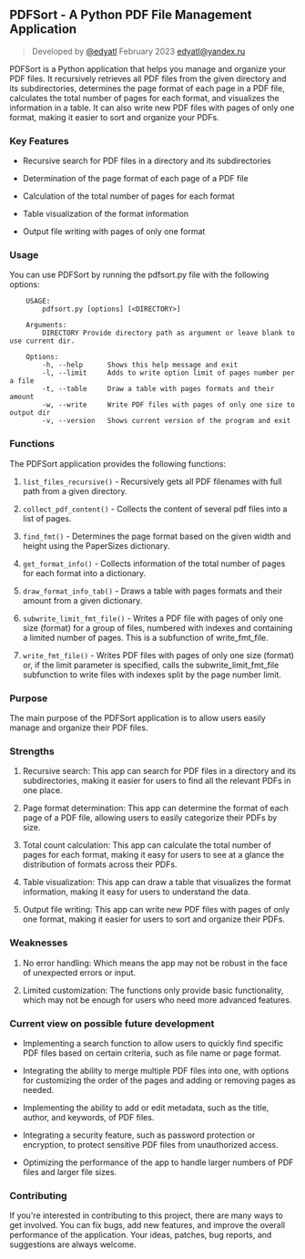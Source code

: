 ## PDFSort - A Python PDF File Management Application


>Developed by [@edyatl](https://github.com/edyatl) February 2023 <edyatl@yandex.ru>

PDFSort is a Python application that helps you manage and organize your PDF files. It recursively retrieves all PDF files from the given directory and its subdirectories, determines the page format of each page in a PDF file, calculates the total number of pages for each format, and visualizes the information in a table. It can also write new PDF files with pages of only one format, making it easier to sort and organize your PDFs.


### Key Features

* Recursive search for PDF files in a directory and its subdirectories

* Determination of the page format of each page of a PDF file

* Calculation of the total number of pages for each format

* Table visualization of the format information

* Output file writing with pages of only one format


### Usage

You can use PDFSort by running the pdfsort.py file with the following options:


```
    USAGE: 
        pdfsort.py [options] [<DIRECTORY>]

    Arguments:
        DIRECTORY Provide directory path as argument or leave blank to use current dir.

    Options:
        -h, --help      Shows this help message and exit
        -l, --limit     Adds to write option limit of pages number per a file
        -t, --table     Draw a table with pages formats and their amount
        -w, --write     Write PDF files with pages of only one size to output dir
        -v, --version   Shows current version of the program and exit
```


### Functions

The PDFSort application provides the following functions:

1. `list_files_recursive()` - Recursively gets all PDF filenames with full path from a given directory.

1. `collect_pdf_content()` - Collects the content of several pdf files into a list of pages.

1. `find_fmt()` - Determines the page format based on the given width and height using the PaperSizes dictionary.

1. `get_format_info()` - Collects information of the total number of pages for each format into a dictionary.

1. `draw_format_info_tab()` - Draws a table with pages formats and their amount from a given dictionary.

1. `subwrite_limit_fmt_file()` - Writes a PDF file with pages of only one size (format) for a group of files, numbered with indexes and containing a limited number of pages. This is a subfunction of write_fmt_file.

1. `write_fmt_file()` - Writes PDF files with pages of only one size (format) or, if the limit parameter is specified, calls the subwrite_limit_fmt_file subfunction to write files with indexes split by the page number limit.


### Purpose

The main purpose of the PDFSort application is to allow users easily manage and organize their PDF files.


### Strengths

1. Recursive search: This app can search for PDF files in a directory and its subdirectories, making it easier for users to find all the relevant PDFs in one place.


1. Page format determination: This app can determine the format of each page of a PDF file, allowing users to easily categorize their PDFs by size.


1. Total count calculation: This app can calculate the total number of pages for each format, making it easy for users to see at a glance the distribution of formats across their PDFs.


1. Table visualization: This app can draw a table that visualizes the format information, making it easy for users to understand the data.


1. Output file writing: This app can write new PDF files with pages of only one format, making it easier for users to sort and organize their PDFs.


### Weaknesses

1. No error handling: Which means the app may not be robust in the face of unexpected errors or input.


1. Limited customization: The functions only provide basic functionality, which may not be enough for users who need more advanced features.


### Current view on possible future development

* Implementing a search function to allow users to quickly find specific PDF files based on certain criteria, such as file name or page format.

* Integrating the ability to merge multiple PDF files into one, with options for customizing the order of the pages and adding or removing pages as needed.

* Implementing the ability to add or edit metadata, such as the title, author, and keywords, of PDF files.

* Integrating a security feature, such as password protection or encryption, to protect sensitive PDF files from unauthorized access.

* Optimizing the performance of the app to handle larger numbers of PDF files and larger file sizes.


### Contributing

If you're interested in contributing to this project, there are many ways to get involved. You can fix bugs, add new features, and improve the overall performance of the application. Your ideas, patches, bug reports, and suggestions are always welcome.

